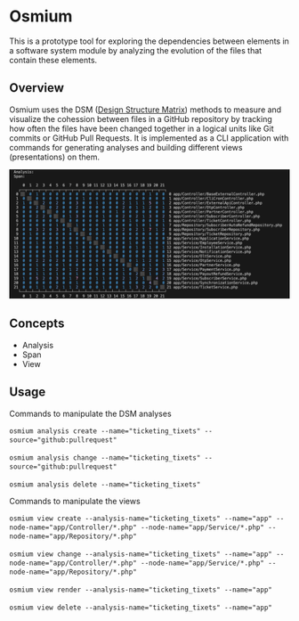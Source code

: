 # Osmium

This is a prototype tool for exploring the dependencies between elements in a software system module by analyzing the evolution of the files that contain these elements.

## Overview

Osmium uses the DSM ([Design Structure Matrix](https://en.wikipedia.org/wiki/Design_structure_matrix)) methods to measure and visualize the cohession between files in a GitHub repository by tracking how often the files have been changed together in a logical units like Git commits or GitHub Pull Requests.
It is implemented as a CLI application with commands for generating analyses and building different views (presentations) on them.

![Analysis View](./analysisview.png)

## Concepts

- Analysis
- Span
- View

## Usage

Commands to manipulate the DSM analyses

```
osmium analysis create --name="ticketing_tixets" --source="github:pullrequest"

osmium analysis change --name="ticketing_tixets" --source="github:pullrequest"

osmium analysis delete --name="ticketing_tixets"
```

Commands to manipulate the views

```
osmium view create --analysis-name="ticketing_tixets" --name="app" --node-name="app/Controller/*.php" --node-name="app/Service/*.php" --node-name="app/Repository/*.php"

osmium view change --analysis-name="ticketing_tixets" --name="app" --node-name="app/Controller/*.php" --node-name="app/Service/*.php" --node-name="app/Repository/*.php"

osmium view render --analysis-name="ticketing_tixets" --name="app"

osmium view delete --analysis-name="ticketing_tixets" --name="app"
```
